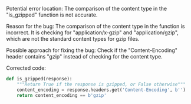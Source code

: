 Potential error location: The comparison of the content type in the "is_gzipped" function is not accurate.

Reason for the bug: The comparison of the content type in the function is incorrect. It is checking for "application/x-gzip" and "application/gzip", which are not the standard content types for gzip files.

Possible approach for fixing the bug: Check if the "Content-Encoding" header contains "gzip" instead of checking for the content type.

Corrected code:
```python
def is_gzipped(response):
    """Return True if the response is gzipped, or False otherwise"""
    content_encoding = response.headers.get('Content-Encoding', b'')
    return content_encoding == b'gzip'
```